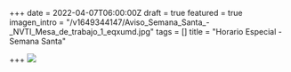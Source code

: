 +++
date = 2022-04-07T06:00:00Z
draft = true
featured = true
imagen_intro = "/v1649344147/Aviso_Semana_Santa_-_NVTI_Mesa_de_trabajo_1_eqxumd.jpg"
tags = []
title = "Horario Especial - Semana Santa"

+++
![](https://res.cloudinary.com/novatec/v1649344147/Aviso_Semana_Santa_-_NVTI_Mesa_de_trabajo_1_eqxumd.jpg)